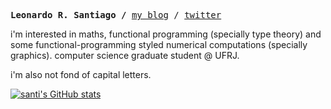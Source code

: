 <p><pre align="left">
<strong>Leonardo R. Santiago /</strong> <a href="https://o-santi.github.io/">my blog</a> / <a href="https://twitter.com/o_santi_">twitter</a> </pre></p>

i'm interested in maths, functional programming (specially type theory) and some functional-programming styled numerical computations (specially graphics). computer science graduate student @ UFRJ.

i'm also not fond of capital letters.

[![santi's GitHub stats](https://github-readme-stats.vercel.app/api?username=o-santi)](https://github.com/anuraghazra/github-readme-stats)
